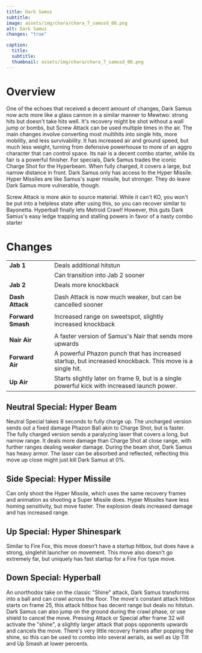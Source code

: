 ```yaml
---
title: Dark Samus
subtitle: 
image: assets/img/chara/chara_7_samusd_00.png
alt: Dark Samus
changes: "true"

caption:
  title:
  subtitle: 
  thumbnail: assets/img/chara/chara_7_samusd_00.png
---
```


# Overview 

One of the echoes that received a decent amount of changes, Dark Samus now acts more like a glass cannon in a similar manner to Mewtwo: strong hits but doesn't take hits well. It's recovery might be shot without a wall jump or bombs, but Screw Attack can be used multiple times in the air. The main changes involve converting most multihits into single hits, more mobility, and less survivability. It has increased air and ground speed, but much less weight, turning from defensive powerhouse to more of an aggro character that can control space. Its nair is a decent combo starter, while its fair is a powerful finisher. For specials, Dark Samus trades the iconic Charge Shot for the Hyperbeam. When fully charged, it covers a large, but narrow distance in front. Dark Samus only has access to the Hyper Missile. Hyper Missiles are like Samus's super missile, but stronger. They do leave Dark Samus more vulnerable, though. 

Screw Attack is more akin to source material. While it can't KO, you won't be put into a helpless state after using this, so you can recover similar to Bayonetta. Hyperball finally lets Metroid Crawl! However, this guts Dark Samus's easy ledge trapping and stalling powers in favor of a nasty combo starter


# Changes

| |  |  |
| :----------- | :-----: | ----------- |
| **Jab 1** | | Deals additional hitstun |
|  |  | Can transition into Jab 2 sooner |
| **Jab 2** | | Deals more knockback |
|  |  |  |
| **Dash Attack** | | Dash Attack is now much weaker, but can be cancelled sooner |
|  |  |  |
| **Forward Smash** | | Increased range on sweetspot, slightly increased knockback |
|  |  |  |
| **Nair Air** | | A faster version of Samus's Nair that sends more upwards |
| **Forward Air** | | A powerful Phazon punch that has increased startup, but increased knockback. This move is a single hit. |
| **Up Air** | | Starts slightly later on frame 9, but is a single powerful kick with increased launch power. |


## Neutral Special: Hyper Beam

Neutral Special takes 8 seconds to fully charge up. The uncharged version sends out a fixed damage Phazon Ball akin to Charge Shot, but is faster. The fully charged version sends a paralyzing laser that covers a long, but narrow range. It deals more damage than Charge Shot at close range, with further ranges dealing weaker damage. During the beam shot, Dark Samus has heavy armor. The laser can be absorbed and reflected, reflecting this move up close might just kill Dark Samus at 0%.

## Side Special: Hyper Missile

Can only shoot the Hyper Missile, which uses the same recovery frames and animation as shooting a Super Missile does. Hyper Missiles have less homing sensitivity, but move faster. The explosion deals increased damage and has increased range.

## Up Special: Hyper Shinespark

Similar to Fire Fox, this move doesn't have a startup hitbox, but does have a strong, singlehit launcher on movement. This move also doesn't go extremely far, but uniquely has fast startup for a Fire Fox type move.

## Down Special: Hyperball

An unorthodox take on the classic "Shine" attack, Dark Samus transforms into a ball and can crawl across the floor. The move's constant attack hitbox starts on frame 25, this attack hitbox has decent range but deals no hitstun. Dark Samus can also jump on the ground during the crawl phase, or use shield to cancel the move. Pressing Attack or Special after frame 32 will activate the "shine", a slightly larger attack that pops opponents upwards and cancels the move. There's very little recovery frames after popping the shine, so this can be used to combo into several aerials, as well as Up Tilt and Up Smash at lower percents.
